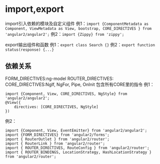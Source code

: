 # import,export
import引入依赖的模块及自定义组件
例1：``import {ComponentMetadata as Component, ViewMetadata as View, bootstrap, CORE_DIRECTIVES } from 'angular2/angular2';``
例2：``import {Zippy} from 'zippy';``

export输出组件和函数
例1：``export class Search {}``
例2：``export function status(response) {...}``

## 依赖关系
FORM_DIRECTIVES:ng-model
ROUTER_DIRECTIVES:<router-outlet>
CORE_DIRECTIVES:NgIf, NgFor, Pipe, OnInit		包含所有CORE里的指令
例1：
```
import {Component, View, CORE_DIRECTIVES, NgStyle} from 'angular2/angular2';
@View({
	directives: [CORE_DIRECTIVES, NgStyle]
})
```
例2：
```
import {Component, View, EventEmitter} from 'angular2/angular2';
import {FORM_DIRECTIVES} from 'angular2/forms';
import { RouterOutlet } from 'angular2/router';
import { RouterLink } from 'angular2/router';
import { ROUTER_DIRECTIVES, RouteConfig } from 'angular2/router';
import { ROUTER_BINDINGS, LocationStrategy, HashLocationStrategy } from 'angular2/router';
```
